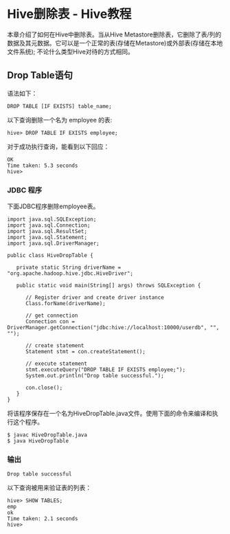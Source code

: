 # Hive删除表 - Hive教程

本章介绍了如何在Hive中删除表。当从Hive Metastore删除表，它删除了表/列的数据及其元数据。它可以是一个正常的表(存储在Metastore)或外部表(存储在本地文件系统); 不论什么类型Hive对待的方式相同。

## Drop Table语句

语法如下：

```
DROP TABLE [IF EXISTS] table_name;
```

以下查询删除一个名为 employee 的表:

```
hive> DROP TABLE IF EXISTS employee;
```

对于成功执行查询，能看到以下回应：

```
OK
Time taken: 5.3 seconds
hive>
```

### JDBC 程序

下面JDBC程序删除employee表。

```
import java.sql.SQLException;
import java.sql.Connection;
import java.sql.ResultSet;
import java.sql.Statement;
import java.sql.DriverManager;

public class HiveDropTable {

   private static String driverName = "org.apache.hadoop.hive.jdbc.HiveDriver";

   public static void main(String[] args) throws SQLException {

      // Register driver and create driver instance
      Class.forName(driverName);

      // get connection
      Connection con = DriverManager.getConnection("jdbc:hive://localhost:10000/userdb", "", "");

      // create statement
      Statement stmt = con.createStatement();

      // execute statement
      stmt.executeQuery("DROP TABLE IF EXISTS employee;");
      System.out.println("Drop table successful.");

      con.close();
   }
}
```

将该程序保存在一个名为HiveDropTable.java文件。使用下面的命令来编译和执行这个程序。

```
$ javac HiveDropTable.java
$ java HiveDropTable
```

### 输出

```
Drop table successful

```

以下查询被用来验证表的列表：

```
hive> SHOW TABLES;
emp
ok
Time taken: 2.1 seconds
hive>
```

